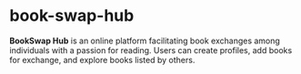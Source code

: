 # book-swap-hub
**BookSwap Hub** is an online platform facilitating book exchanges among individuals with a passion for reading. Users can create profiles, add books for exchange, and explore books listed by others.
